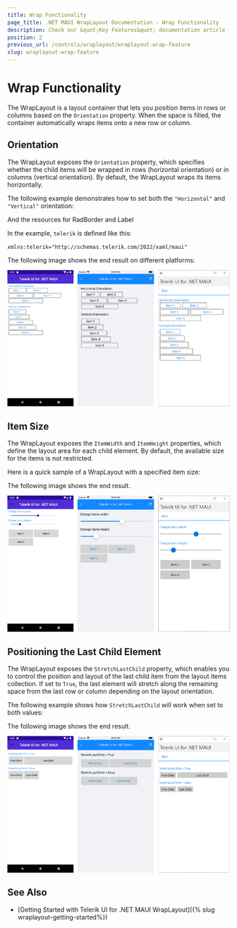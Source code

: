 ```yaml
---
title: Wrap Functionality
page_title: .NET MAUI WrapLayout Documentation - Wrap Functionality
description: Check our &quot;Key Features&quot; documentation article for Telerik WrapLayout for .NET MAUI control.
position: 2
previous_url: /controls/wraplayout/wraplayout-wrap-feature
slug: wraplayout-wrap-feature
---
```


# Wrap Functionality

The WrapLayout is a layout container that lets you position items in rows or columns based on the `Orientation` property. When the space is filled, the container automatically wraps items onto a new row or column.

## Orientation

The WrapLayout exposes the `Orientation` property, which specifies whether the child items will be wrapped in rows (horizontal orientation) or in columns (vertical orientation). By default, the WrapLayout wraps its items horizontally.

The following example demonstrates how to set both the `"Horizontal"` and `"Vertical"` orientation:

<snippet id='wraplayout-orientation' />

And the resources for RadBorder and Label

<snippet id='wraplayout-orientation-resources' />

In the example, `telerik` is defined like this:

 ```XAML
xmlns:telerik="http://schemas.telerik.com/2022/xaml/maui" 
 ```


The following image shows the end result on different platforms:

![WrapLayout Orientation](images/wraplayout_orientation.png)

## Item Size

The WrapLayout exposes the `ItemWidth` and `ItemHeight` properties, which define the layout area for each child element. By default, the available size for the items is not restricted.

Here is a quick sample of a WrapLayout with a specified item size:

<snippet id='wraplayout-item-size' />


The following image shows the end result.

![RadWrapLayout ItemSize](images/wraplayout_itemsize.png)

## Positioning the Last Child Element

The WrapLayout exposes the `StretchLastChild` property, which enables you to control the position and layout of the last child item from the layout items collection. If set to `True`, the last element will stretch along the remaining space from the last row or column depending on the layout orientation.

The following example shows how `StretchLastChild` will work when set to both values:

<snippet id='wraplayout-position-lastelement'/>

The following image shows the end result.

![RadWrapLayout Positioning](images/wraplayout_positionlast.png)

## See Also

- [Getting Started with Telerik UI for .NET MAUI WrapLayout]({% slug wraplayout-getting-started%})
